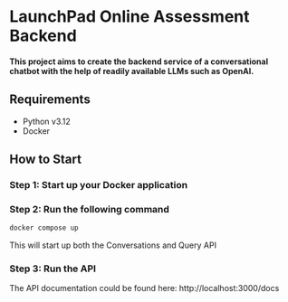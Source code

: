 # LaunchPad Online Assessment Backend

#### This project aims to create the backend service of a conversational chatbot with the help of readily available LLMs such as OpenAI.

## Requirements
- Python v3.12
- Docker

## How to Start

### Step 1: Start up your Docker application

### Step 2: Run the following command
```bash
docker compose up
```
This will start up both the Conversations and Query API

### Step 3: Run the API

The API documentation could be found here: http://localhost:3000/docs

